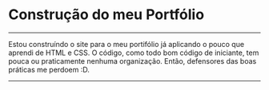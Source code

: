 # Construção do meu Portfólio
---

Estou construíndo o site para o meu portifólio já aplicando o pouco que 
aprendi de HTML e CSS. O código, como todo bom código de iniciante, tem 
pouca ou praticamente nenhuma organização. Então, defensores das boas
práticas me perdoem :D.

---


